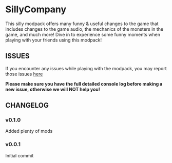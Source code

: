 # SillyCompany
This silly modpack offers many funny & useful changes to the game that includes changes to the game audio,
the mechanics of the monsters in the game, and much more! Dive in to experience some funny moments when playing
with your friends using this modpack!

## ISSUES

If you encounter any issues while playing with the modpack, you may report those issues [here](https://github.com/BoredKevin/SillyCompany/issues)

**Please make sure you have the full detailed console log before making a new issue, otherwise we will NOT help you!**

## CHANGELOG

### v0.1.0

Added plenty of mods

### v0.0.1

Initial commit